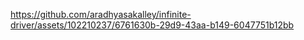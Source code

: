 

https://github.com/aradhyasakalley/infinite-driver/assets/102210237/6761630b-29d9-43aa-b149-6047751b12bb

